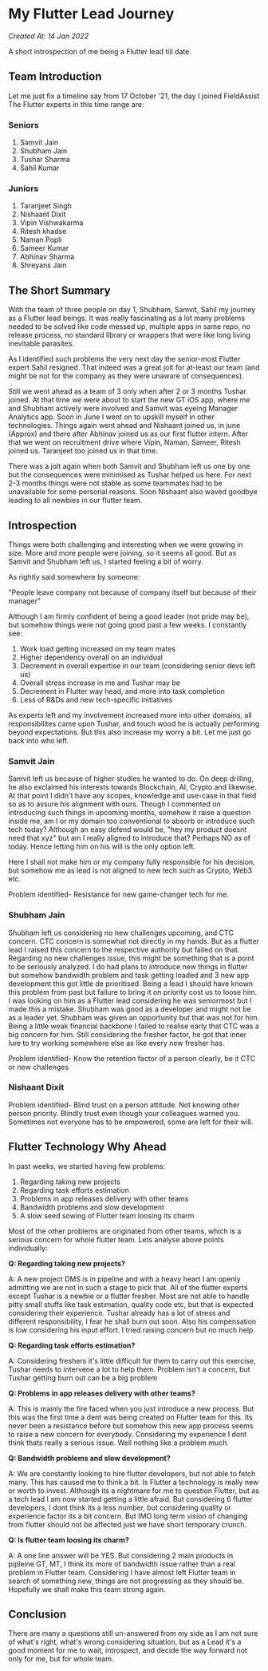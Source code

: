 # My Flutter Lead Journey

_Created At: 14 Jan 2022_

A short introspection of me being a Flutter lead till date.

## Team Introduction

Let me just fix a timeline say from 17 October '21, the day I joined FieldAssist
The Flutter experts in this time range are:

### Seniors

1. Samvit Jain
2. Shubham Jain
3. Tushar Sharma
4. Sahil Kumar

### Juniors

1. Taranjeet Singh
2. Nishaant Dixit
3. Vipin Vishwakarma
4. Ritesh khadse
5. Naman Popli
6. Sameer Kumar
7. Abhinav Sharma
8. Shreyans Jain

## The Short Summary

With the team of three people on day 1, Shubham, Samvit, Sahil my journey as a Flutter lead beings.
It was really fascinating as a lot many problems needed to be solved like code messed up, multiple apps in same repo, no release process,
no standard library or wrappers that were like long living inevitable parasites. 

As I identified such problems the very next day the senior-most Flutter expert Sahil resigned. 
That indeed was a great jolt for at-least our team (and might be not for the company as they were unaware of consequences).

Still we went ahead as a team of 3 only when after 2 or 3 months Tushar joined. At that time we were about to start the new GT iOS app, where me and Shubham actively were involved and Samvit was eyeing Manager Analytics app.
Soon in June I went on to upskill myself in other technologies.
Things again went ahead and Nishaant joined us, in june (Approx) and there after Abhinav joined us as our first flutter intern.
After that we went on recruitment drive where Vipin, Naman, Sameer, Ritesh joined us. Taranjeet too joined us in that time.

There was a jolt again when both Samvit and Shubham left us one by one but the consequences were minimised as Tushar helped us here.
For next 2-3 months things were not stable as some teammates had to be unavailable for some personal reasons.
Soon Nishaant also waved goodbye leading to all newbies in our flutter team.

## Introspection

Things were both challenging and interesting when we were growing in size. More and more people were joining, so it seems all good.
But as Samvit and Shubham left us, I started feeling a bit of worry.

As rightly said somewhere by someone:

"People leave company not because of company itself but because of their manager"

Although I am firmly confident of being a good leader (not pride may be), but somehow things were not going good past a few weeks.
I constantly see:

1. Work load getting increased on my team mates
2. Higher dependency overall on an individual
3. Decrement in overall expertise in our team (considering senior devs left us)
4. Overall stress increase in me and Tushar may be
5. Decrement in Flutter way head, and more into task completion
6. Less of R&Ds and new tech-specific initiatives

As experts left and my involvement increased more into other domains, all responsibilites came upon Tushar, and touch wood he is actually performing 
beyond expectations. But this also increase my worry a bit. Let me just go back into who left.

### Samvit Jain

Samvit left us because of higher studies he wanted to do. On deep drilling, he also exclaimed his interests towards Blockchain, AI, Crypto and likewise.
At that point I didn't have any scopes, knowledge and use-case in that field so as to assure his alignment with ours. Though I commented on introducing such things 
in upcoming months, somehow it raise a question inside me, am I or my domain too conventional to absorb or introduce such tech today? 
Although an easy defend would be, "hey my product doesnt need that xyz" but am I really aligned to introduce that? Perhaps NO as of today.
Hence letting him on his will is the only option left.

Here I shall not make him or my company fully responsible for his decision, but somehow me as lead is not aligned to new tech such as Crypto, Web3 etc.

Problem identified- Resistance for new game-changer tech for me.

### Shubham Jain

Shubham left us considering no new challenges upcoming, and CTC concern.
CTC concern is somewhat not directly in my hands. But as a flutter lead I raised this concern to the respective authority but failed on that.
Regarding no new challenges issue, this might be something that is a point to be seriously analyzed. I do had plans to introduce new things in flutter
but somehow bandwidth problem and task getting loaded and 3 new app development this got little de prioritised. 
Being a lead I should have known this problem from past but failure to bring it on priority cost us to loose him.
I was looking on him as a Flutter lead considering he was seniormost but I made this a mistake. Shubham was good as a developer and might not be as a leader yet.
Shubham was given an opportunity but that was not for him. Being a little weak financial backbone I failed to realise early that CTC was a big concern for him.
Still considering the fresher factor, he got that inner lure to try working somewhere else as like every new fresher has.

Problem identified- Know the retention factor of a person clearly, be it CTC or new challenges

### Nishaant Dixit

Problem identified- Blind trust on a person attitude. Not knowing other person priority. Blindly trust even though your colleagues warned you.
Sometimes not everyone has to be empowered, some are left for their will.

## Flutter Technology Why Ahead

In past weeks, we started having few problems:

1. Regarding taking new projects
2. Regarding task efforts estimation
3. Problems in app releases delivery with other teams
4. Bandwidth problems and slow development
5. A slow seed sowing of Flutter team loosing its charm

Most of the other problems are originated from other teams, which is a serious concern for whole flutter team.
Lets analyse above points individually:

**Q: Regarding taking new projects?**  

A: A new project DMS is in pipeline and with a heavy heart I am openly admitting we are not in such a stage to pick that. 
All of the flutter experts except Tushar is a newbie or a flutter fresher. Most are not able to handle pitty small stuffs like task estimation, quality code etc,
but that is expected considering their experience. Tushar already has a lot of stress and different responsibility, I fear he shall burn out soon.
Also his compensation is low considering his input effort. I tried raising concern but no much help.

**Q: Regarding task efforts estimation?**

A: Considering freshers it's little difficult for them to carry out this exercise, Tushar needs to intervene a lot to help them.
Problem isn't a concern, but Tushar getting burn out can be a big problem

**Q: Problems in app releases delivery with other teams?**

A: This is mainly the fire faced when you just introduce a new process. But this was the first time a dent was being created on Flutter
team for this. Its never been a resistance before but somehow this new app process seems to raise a new concern for everybody.
Considering my experience I dont think thats really a serious issue. Well nothing like a problem much.

**Q: Bandwidth problems and slow development?**

A: We are constantly looking to hire flutter developers, but not able to fetch many. This has caused me to think a bit.
Is Flutter a technology is really new or worth to invest. Although its a nightmare for me to question Flutter, but as a tech lead I am now
started getting a little afraid. But considering 6 flutter developers, I dont think its a less number, but considering quality or experience 
factor its a bit concern.
But IMO long term vision of changing from flutter should not be affected just we have short temporary crunch.

**Q: Is flutter team loosing its charm?**

A: A one line answer will be YES. But considering 2 main products in pipleine GT, MT, I think its more of bandwidth issue rather
than a real problem in Flutter team. Considering I have almost left Flutter team in search of something new, things are not progressing as
they should be. Hopefully we shall make this team strong again.

## Conclusion

There are many a questions still un-answered from my side as I am not sure of what's right, what's wrong considering situation,
but as a Lead it's a good moment for me to wait, introspect, and decide the way forward not only for me, but for whole team.



















